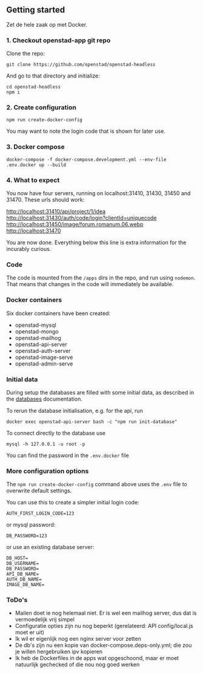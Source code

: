 ## Getting started

Zet de hele zaak op met Docker.

### 1. Checkout openstad-app git repo

Clone the repo:
```
git clone https://github.com/openstad/openstad-headless
```

And go to that directory and initialize:
```
cd openstad-headless
npm i
```

### 2. Create configuration

```
npm run create-docker-config
```
You may want to note the login code that is shown for later use.


### 3. Docker compose

```
docker-compose -f docker-compose.development.yml --env-file .env.docker up --build
```

### 4. What to expect

You now have four servers, running on localhost:31410, 31430, 31450 and 31470. These urls should work:

[http://localhost:31410/api/project/1/idea](http://localhost:31410/api/project/1/idea)  
[http://localhost:31430/auth/code/login?clientId=uniquecode](http://localhost:31430/auth/code/login?clientId=uniquecode)  
[http://localhost:31450/image/forum.romanum.06.webp](http://localhost:31450/image/forum.romanum.06.webp)  
[http://localhost:31470](http://localhost:31470)  

You are now done. Everything below this line is extra information for the incurably curious.

### Code

The code is mounted from the `/apps` dirs in the repo, and run using `nodemon`. That means that changes in the code will immediately be available.

### Docker containers

Six docker containers have been created:
- openstad-mysql
- openstad-mongo
- openstad-mailhog
- openstad-api-server
- openstad-auth-server
- openstad-image-serve
- openstad-admin-serve


### Initial data

During setup the databases are filled with some initial data, as described in the [databases](./databases.md) documentation.

To rerun the database initialisation, e.g. for the api, run
```
docker exec openstad-api-server bash -c "npm run init-database"
```

To connect directly to the database use 
```
mysql -h 127.0.0.1 -u root -p
```
You can find the password in the `.env.docker` file

### More configuration options 

The `npm run create-docker-config` command above uses the `.env` file to overwrite default settings.

You can use this to create a simpler initial login code:
```
AUTH_FIRST_LOGIN_CODE=123
```
or mysql password:
```
DB_PASSWORD=123
```
or use an existing database server:
```
DB_HOST=
DB_USERNAME=
DB_PASSWORD=
API_DB_NAME=
AUTH_DB_NAME=
IMAGE_DB_NAME=
```

### ToDo's

- Mailen doet ie nog helemaal niet. Er is wel een mailhog server, dus dat is vermoedelijk vrij simpel
- Configuratie opties zijn nu nog beperkt (gerelateerd: API config/local.js moet er uit)
- Ik wil er eigenlijk nog een nginx server voor zetten
- De db's zijn nu een kopie van docker-compose.deps-only.yml; die zou je willen hergebruiken ipv kopieren
- Ik heb de Dockerfiles in de apps wat opgeschoond, maar er moet natuurlijk gechecked of die nou nog goed werken
